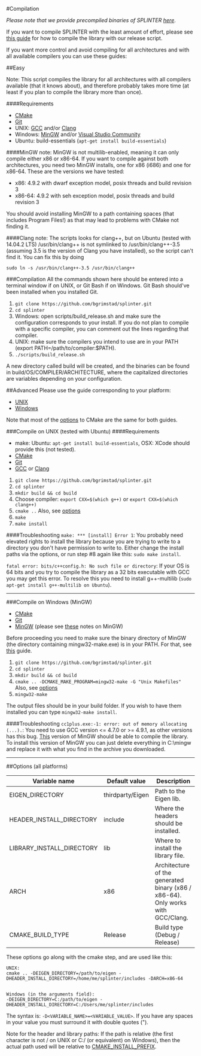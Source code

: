 #Compilation

*Please note that we provide precompiled binaries of SPLINTER [here](https://github.com/bgrimstad/splinter/releases)*.

If you want to compile SPLINTER with the least amount of effort, please see [this guide](#easy) for how to compile the library with our release script.

If you want more control and avoid compiling for all architectures and with all available compilers you can use these guides:

##Easy

Note: This script compiles the library for all architectures with all compilers available (that it knows about), and therefore probably takes more time (at least if you plan to compile the library more than once).

####Requirements
* [CMake](http://www.cmake.org/)
* [Git](http://git-scm.com/)
* UNIX: [GCC](https://gcc.gnu.org/) and/or [Clang](http://clang.llvm.org/)
* Windows: [MinGW](http://sourceforge.net/projects/mingw-w64/files/Toolchains%20targetting%20Win32/Personal%20Builds/mingw-builds/installer/mingw-w64-install.exe/download) and/or [Visual Studio Community](https://www.visualstudio.com/en-us/downloads/download-visual-studio-vs.aspx)
* Ubuntu: build-essentials (`apt-get install build-essentials`)

####MinGW note:
MinGW is not multilib-enabled, meaning it can only compile either x86 or x86-64. If you want to compile against both architectures, you need two MinGW installs, one for x86 (i686) and one for x86-64. These are the versions we have tested:
* x86: 4.9.2 with dwarf exception model, posix threads and build revision 3
* x86-64: 4.9.2 with seh exception model, posix threads and build revision 3

You should avoid installing MinGW to a path containing spaces (that includes Program Files!) as that may lead to problems with CMake not finding it.

####Clang note:
The scripts looks for clang++, but on Ubuntu (tested with 14.04.2 LTS) /usr/bin/clang++ is not symlinked to /usr/bin/clang++-3.5 (assuming 3.5 is the version of Clang you have installed), so the script can't find it. You can fix this by doing

`sudo ln -s /usr/bin/clang++-3.5 /usr/bin/clang++`

###Compilation
All the commands shown here should be entered into a terminal window if on UNIX, or Git Bash if on Windows. Git Bash should've been installed when you installed Git.

1. `git clone https://github.com/bgrimstad/splinter.git`
2. `cd splinter`
3. Windows: open scripts/build_release.sh and make sure the configuration corresponds to your install. If you do not plan to compile with a specific compiler, you can comment out the lines regarding that compiler.
4. UNIX: make sure the compilers you intend to use are in your PATH (export PATH=/path/to/compiler:$PATH).
5. `./scripts/build_release.sh`

A new directory called build will be created, and the binaries can be found in build/OS/COMPILER/ARCHITECTURE, where the capitalized directories are variables depending on your configuration.

##Advanced
Please use the guide corresponding to your platform:
* [UNIX](#compile-on-unix-tested-with-ubuntu)
* [Windows](#compile-on-windows-mingw)

Note that most of the [options](#options-both-platforms) to CMake are the same for both guides.

###Compile on UNIX (tested with Ubuntu)
####Requirements
* make: Ubuntu: `apt-get install build-essentials`, OSX: XCode should provide this (not tested).
* [CMake](http://www.cmake.org/)
* [Git](http://git-scm.com/)
* [GCC](https://gcc.gnu.org/) or [Clang](http://clang.llvm.org/)

1. `git clone https://github.com/bgrimstad/splinter.git`
2. `cd splinter`
3. `mkdir build && cd build`
4. Choose compiler: `export CXX=$(which g++)` or `export CXX=$(which clang++)`
5. `cmake ..` Also, see [options](#options-both-platforms)
6. `make`
7. `make install`


####Troubleshooting
`make: *** [install] Error 1`: You probably need elevated rights to install the library because you are trying to write to a directory you don't have permission to write to. Either change the install paths via the options, or run step #8 again like this: `sudo make install`.

`fatal error: bits/c++config.h: No such file or directory`: If your OS is 64 bits and you try to compile the library as a 32 bits executable with GCC you may get this error. To resolve this you need to install g++-multilib (`sudo apt-get install g++-multilib on Ubuntu`).

---

###Compile on Windows (MinGW)

* [CMake](http://www.cmake.org/)
* [Git](http://git-scm.com/)
* [MinGW](http://sourceforge.net/projects/mingw-w64/files/Toolchains%20targetting%20Win32/Personal%20Builds/mingw-builds/installer/mingw-w64-install.exe/download) (please see [these](#mingw-note) notes on MinGW)

Before proceeding you need to make sure the binary directory of MinGW (the directory containing mingw32-make.exe) is in your PATH. For that, see [this](http://www.computerhope.com/issues/ch000549.htm) guide.

1. `git clone https://github.com/bgrimstad/splinter.git`
2. `cd splinter`
3. `mkdir build && cd build`
4. `cmake .. -DCMAKE_MAKE_PROGRAM=mingw32-make -G "Unix Makefiles"` Also, see [options](#options-both-platforms)
5. `mingw32-make`

The output files should be in your build folder. If you wish to have them installed you can type `mingw32-make install`.

####Troubleshooting
`cc1plus.exe:-1: error: out of memory allocating (...).`: You need to use GCC version <= 4.7.0 or >= 4.9.1, as other versions has this bug. [This](http://sourceforge.net/projects/mingw-w64/files/Toolchains%20targetting%20Win32/Personal%20Builds/mingw-builds/4.9.2/threads-posix/dwarf/i686-4.9.2-release-posix-dwarf-rt_v4-rev3.7z/download) version of MinGW should be able to compile the library. To install this version of MinGW you can just delete everything in C:\mingw and replace it with what you find in the archive you downloaded.

---

##Options (all platforms)

| Variable name             | Default value     | Description                                                                   |
| ------------------------- | ----------------- | ----------------------------------------------------------------------------- |
| EIGEN_DIRECTORY           | thirdparty/Eigen  | Path to the Eigen lib.                                                        |
| HEADER_INSTALL_DIRECTORY  | include           | Where the headers should be installed.                                        |
| LIBRARY_INSTALL_DIRECTORY | lib               | Where to install the library file.                                            |
| ARCH                      | x86               | Architecture of the generated binary (x86 / x86-64). Only works with GCC/Clang. |
| CMAKE_BUILD_TYPE          | Release           | Build type (Debug / Release)                                                  |

These options go along with the cmake step, and are used like this:

    UNIX:
    cmake .. -DEIGEN_DIRECTORY=/path/to/eigen -DHEADER_INSTALL_DIRECTORY=/home/me/splinter/includes -DARCH=x86-64
    
    
    Windows (in the arguments field):
    -DEIGEN_DIRECTORY=C:/path/to/eigen -DHEADER_INSTALL_DIRECTORY=C:/Users/me/splinter/includes

The syntax is: `-D<VARIABLE_NAME>=<VARIABLE_VALUE>`. If you have any spaces in your value you must surround it with double quotes (").

Note for the header and library paths:
If the path is relative (the first character is not / on UNIX or C:/ (or equivalent) on Windows), then the actual path used will be relative to [CMAKE_INSTALL_PREFIX](http://www.cmake.org/cmake/help/v2.8.12/cmake.html#variable:CMAKE_INSTALL_PREFIX).
